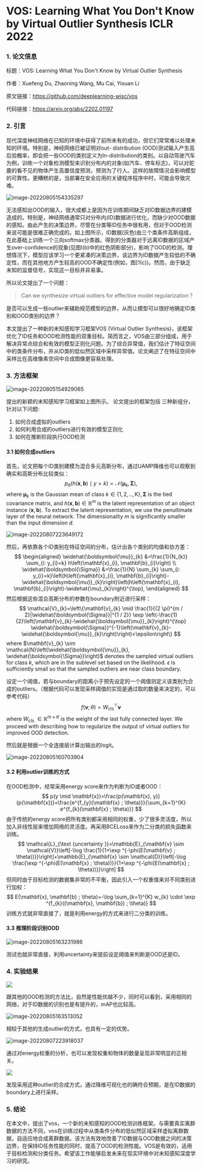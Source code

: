 # VOS: Learning What You Don't Know by Virtual Outlier Synthesis                                                 ICLR 2022

### 1. 论文信息

标题：VOS: Learning What You Don't Know by Virtual Outlier Synthesis

作者：Xuefeng Du, Zhaoning Wang, Mu Cai, Yixuan Li

原文链接：https://github.com/deeplearning-wisc/vos

代码链接：https://arxiv.org/abs/2202.01197

### 2. 引言

现代深度神经网络在已知的环境中获得了前所未有的成功，但它们常常难以处理未知的环境。特别是，神经网络已被证明对out- distribution (OOD)测试输入产生高后验概率，即会把一些OOD的类别定义为In-distribution的类别。以自动驾驶汽车为例，训练一个对象检测模型来识别分布内的对象(如汽车、停车标志)，可以对驼鹿的看不见的物体产生高置信度预测，预测为了行人。这样的故障情况会影响模型的可靠性。更糟糕的是，当部署在安全应用的关键程序程序中时，可能会导致灾难。



![image-20220805154335297](https://img-blog.csdnimg.cn/bb2c1d9ee8024a989844449cb66e5ac4.png)

无法感知出OOD的输入，很大成都上是因为在训练期间缺乏对ID数据边界的建模造成的。特别是，神经网络通常只对分布内(ID)数据进行优化，而缺少对OOD数据的感知。由此产生的决策边界，尽管在分类等ID任务中很有用，但对于OOD检测来说可能是很难正确完成的。如上图所示，ID数据(灰色)由三个类条件高斯组成，在此基础上训练一个三向softmax分类器。得到的分类器对于远离ID数据的区域产生over-confidence的现象(见图I(b)中的红色阴影部分)，影响了OOD的检测。理想情况下，模型应该学习一个更紧凑的决策边界，该边界为ID数据产生较低的不确定性，而在其他地方产生较高的OOD不确定性(例如，图[1(c))。然而，由于缺乏未知的监督信号，实现这一目标并非易事。

所以论文提出了一个问题：

> Can we synthesize virtual outliers for effective model regularization？

是否可以生成一些outlier来辅助规范模型的边界，从而让模型可以很好地确定ID类别和OOD类别的边界？

本文提出了一种新的未知感知学习框架VOS (Virtual Outlier Synthesis)，该框架优化了ID任务和OOD检测性能的双重目标。简而言之，VOS由三部分组成，用于解决异常点综合和有效的模型正则化问题。为了综合异常值，我们估计了特征空间中的类条件分布，并从ID类的低似然区域中采样异常值。论文阐述了在特征空间中采样比在高维像素空间中合成图像更容易处理。

### 3. 方法框架



![image-20220805154929065](https://img-blog.csdnimg.cn/d20591a1136d47b191fee84a04c93e2e.png)

提出的新颖的未知感知学习框架如上图所示。 论文提出的框架包括 三种新组分，针对以下问题:

1. 如何合成虚拟的outliers
2. 如何利用合成的outliers进行有效的模型正则化  
3. 如何在推断阶段执行OOD检测

#### 3.1 如何合成outliers

首先，论文把每个ID类别建模为混合多元高斯分布，通过UAMP降维也可以观察到确实和高斯分布比较类似：
$$
p_{\theta}(h(\mathbf{x}, \mathbf{b}) \mid y=k)=\mathcal{N}\left(\boldsymbol{\mu}_{k}, \boldsymbol{\Sigma}\right),
$$
where $\boldsymbol{\mu}_{k}$ is the Gaussian mean of class $k \in\{1,2, . ., \mathrm{K}\}, \boldsymbol{\Sigma}$ is the tied covariance matrix, and $h(\mathbf{x}, \mathbf{b}) \in \mathbb{R}^{m}$ is the latent representation of an object instance $(\mathbf{x}, \mathbf{b})$. To extract the latent representation, we use the penultimate layer of the neural network. The dimensionality $m$ is significantly smaller than the input dimension $d$.

![image-20220807223649172](rg9005y61.hn-bkt.clouddn.com/image-20220807223649172.png)

然后，再依靠各个ID类别在特征空间的分布，估计出各个类别的均值和协方差：
$$
\begin{aligned}
\widehat{\boldsymbol{\mu}}_{k} &=\frac{1}{N_{k}} \sum_{i: y_{i}=k} h\left(\mathbf{x}_{i}, \mathbf{b}_{i}\right) \\
\widehat{\boldsymbol{\Sigma}} &=\frac{1}{N} \sum_{k} \sum_{i: y_{i}=k}\left(h\left(\mathbf{x}_{i}, \mathbf{b}_{i}\right)-\widehat{\boldsymbol{\mu}}_{k}\right)\left(h\left(\mathbf{x}_{i}, \mathbf{b}_{i}\right)-\widehat{\mu}_{k}\right)^{\top},
\end{aligned}
$$
然后根据这些混合高斯分布的参数在boundary附近进行采样：
$$
\mathcal{V}_{k}=\left\{\mathbf{v}_{k} \mid \frac{1}{(2 \pi)^{m / 2}|\widehat{\boldsymbol{\Sigma}}|^{1 / 2}} \exp \left(-\frac{1}{2}\left(\mathbf{v}_{k}-\widehat{\boldsymbol{\mu}}_{k}\right)^{\top} \widehat{\boldsymbol{\Sigma}}^{-1}\left(\mathbf{v}_{k}-\widehat{\boldsymbol{\mu}}_{k}\right)\right)<\epsilon\right\}
$$
where $\mathbf{v}_{k} \sim \mathcal{N}\left(\widehat{\boldsymbol{\mu}}_{k}, \widehat{\boldsymbol{\Sigma}}\right)$ denotes the sampled virtual outliers for class $k$, which are in the sublevel set based on the likelihood. $\epsilon$ is sufficiently small so that the sampled outliers are near class boundary.

设定一个阈值，若与boundary的距离小于预先设定的一个阈值则定义该类别为合成的outliers。（根据代码可以发现采样阈值的实现是通过取的数量来决定的，可以参考代码）
$$
f(\mathbf{v} ; \theta)=W_{\mathrm{cls}}^{\top} \mathbf{v}
$$
where $W_{\text {cls }} \in \mathbb{R}^{m \times K}$ is the weight of the last fully connected layer. We proceed with describing how to regularize the output of virtual outliers for improved OOD detection.

然后就是根据一个全连接层计算出输出的logit。



![image-20220805160703904](https://img-blog.csdnimg.cn/64b881ebcbd24bf8a2941f3519964521.png)

#### 3.2 利用outlier训练的方式

在OOD检测中，经常采用energy score来作为判断为ID或者OOD：
$$
p(y \mid \mathbf{x})=\frac{p(\mathbf{x}, y)}{p(\mathbf{x})}=\frac{e^{f_{y}(\mathbf{x} ; \theta)}}{\sum_{k=1}^{K} e^{f_{k}(\mathbf{x} ; \theta)}}
$$
由于传统的energy score把所有类别都采用相同的权重，少了很多灵活度，所以加入非线性层来增加网络的灵活度。再采用BCELoss来作为二分类的损失函数来训练。
$$
\mathcal{L}_{\text {uncertainty }}=\mathbb{E}_{\mathbf{v} \sim \mathcal{V}}\left[-\log \frac{1}{1+\exp ^{-\phi(E(\mathbf{v} ; \theta))}}\right]+\mathbb{E}_{\mathbf{x} \sim \mathcal{D}}\left[-\log \frac{\exp ^{-\phi(E(\mathbf{x} ; \theta))}}{1+\exp ^{-\phi(E(\mathbf{x} ; \theta))}}\right]
$$
但同时由于目标检测的数据集非常的不平衡，因此引入一个权重值来对不同类别进行加权：
$$
E(\mathbf{x}, \mathbf{b} ; \theta)=-\log \sum_{k=1}^{K} w_{k} \cdot \exp ^{f_{k}((\mathbf{x}, \mathbf{b}) ; \theta)}
$$
训练方式就非常直接了，就是利用energy的方式来进行二分类的训练。

#### 3.3 推理阶段识别OOD

![image-20220805163231986](https://cdn.jsdelivr.net/gh/Taly-1119/blogImage@main/img/image-20220805163231986.png)

测试也就非常直接，利用uncertainty来提前设定阈值来判断是OOD还是ID。

### 4. 实验结果

![](https://img-blog.csdnimg.cn/ec8ddd97b23d49388fb2b707b0537e96.png)

跟其他的OOD检测的方法比，自然是性能优越不少，同时可以看到，采用相同的网络，对于ID数据的识别也是有提升的，mAP也比较高。

![image-20220805163513052](https://img-blog.csdnimg.cn/c58d7128b6d24688a6df89d025896f1c.png)

相较于其他的生成outlier的方式，也具有一定的优势。

![image-20220807223918037](https://img-blog.csdnimg.cn/3c725b5385c148bfae9a489a7e1b68f1.png)

通过对energy权重的分析，也可以发现权重和物体的数量呈现非常明显的正相关。

![](https://img-blog.csdnimg.cn/713bd4a26784482da57d41aa7a4036b9.png)

发现采用这种outlier的合成方式，通过降维可视化也的确符合预期，是在ID数据的boundary上进行采样。

### 5. 结论

在本文中，提出了vos，一个新的未知感知的OOD检测训练框架。与需要真实离群数据的方法不同，vos在训练过程中从类条件分布的低似然区域采样虚拟离群数据，自适应地合成离群数据。该方法有效地改善了ID数据与OOD数据之间的决策边界，在保持ID任务性能的同时，提高了OOD的检测性能。VOS是有效的，适用于目标检测和分类任务。希望该工作能够启发未来在现实环境中对未知感知深度学习的研究。